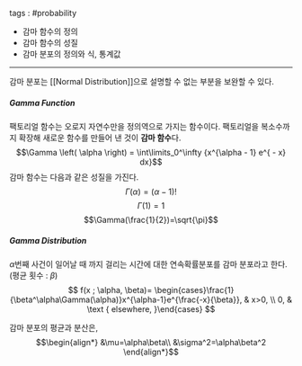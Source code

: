tags : #probability 
- 감마 함수의 정의
- 감마 함수의 성질
- 감마 분포의 정의와 식, 통계값
---
감마 분포는 [[Normal Distribution]]으로 설명할 수 없는 부분을 보완할 수 있다.

##### Gamma Function
팩토리얼 함수는 오로지 자연수만을 정의역으로 가지는 함수이다. 팩토리얼을 복소수까지 확장해 새로운 함수를 만들어 낸 것이 **감마 함수**다.
$$\Gamma \left( \alpha \right) = \int\limits_0^\infty {x^{\alpha - 1} e^{ - x} dx}$$
감마 함수는 다음과 같은 성질을 가진다.
$$\Gamma(\alpha)=(\alpha-1)!$$
$$\Gamma(1)=1$$
$$\Gamma(\frac{1}{2})=\sqrt{\pi}$$

##### Gamma Distribution
$\alpha$번째 사건이 일어날 때 까지 걸리는 시간에 대한 연속확률분포를 감마 분포라고 한다. (평균 횟수 : $\beta$)
$$
f(x ; \alpha, \beta)= \begin{cases}\frac{1}{\beta^\alpha\Gamma(\alpha)}x^{\alpha-1}e^{\frac{-x}{\beta}}, & x>0, \\ 0, & \text { elsewhere, }\end{cases}
$$

감마 분포의 평균과 분산은,
$$\begin{align*}
&\mu=\alpha\beta\\
&\sigma^2=\alpha\beta^2
\end{align*}$$
